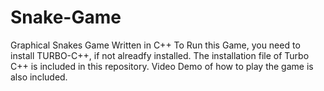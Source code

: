 # Snake-Game
Graphical Snakes Game Written in C++
To Run this Game, you need to install TURBO-C++, if not alreadfy installed. The installation file of Turbo C++ is included in this repository.
Video Demo of how to play the game is also included.
